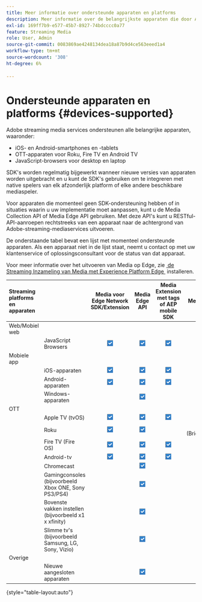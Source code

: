 ```yaml
---
title: Meer informatie over ondersteunde apparaten en platforms
description: Meer informatie over de belangrijkste apparaten die door Adobe streaming media services worden ondersteund, zoals iOS, Android, OTT-apparaten en JavaScript.
exl-id: 169ff7b9-e577-45b7-8927-74bdcccc0a77
feature: Streaming Media
role: User, Admin
source-git-commit: 0083869ae4248134dea18a87b9d4ce563eeed1a4
workflow-type: tm+mt
source-wordcount: '308'
ht-degree: 6%

---
```


# Ondersteunde apparaten en platforms {#devices-supported}

Adobe streaming media services ondersteunen alle belangrijke apparaten, waaronder:

* iOS- en Android-smartphones en -tablets
* OTT-apparaten voor Roku, Fire TV en Android TV
* JavaScript-browsers voor desktop en laptop

SDK&#39;s worden regelmatig bijgewerkt wanneer nieuwe versies van apparaten worden uitgebracht en u kunt de SDK&#39;s gebruiken om te integreren met native spelers van elk afzonderlijk platform of elke andere beschikbare mediaspeler.

Voor apparaten die momenteel geen SDK-ondersteuning hebben of in situaties waarin u uw implementatie moet aanpassen, kunt u de Media Collection API of Media Edge API gebruiken. Met deze API&#39;s kunt u RESTful-API-aanroepen rechtstreeks van een apparaat naar de achtergrond van Adobe-streaming-mediaservices uitvoeren.

De onderstaande tabel bevat een lijst met momenteel ondersteunde apparaten. Als een apparaat niet in de lijst staat, neemt u contact op met uw klantenservice of oplossingsconsultant voor de status van dat apparaat.

Voor meer informatie over het uitvoeren van Media op Edge, zie [&#x200B; de Streaming Inzameling van Media met Experience Platform Edge &#x200B;](/help/implementation/edge/implementation-edge.md) installeren.

| Streaming platforms en apparaten | | Media voor Edge Network SDK/Extension | Media Edge API | Media Extension met tags of AEP mobile SDK | Media-SDK | Media Collection-API |
|:---|:---|:---:|:---:|:---:|:---:|:---:|
| Web/Mobiel web | | | | | |
| | JavaScript Browsers | ![&#x200B; Gesteund &#x200B;](/help/assets/icon-blue-check.png) | ![&#x200B; Gesteund &#x200B;](/help/assets/icon-blue-check.png) | ![&#x200B; Gesteund &#x200B;](/help/assets/icon-blue-check.png) | ![&#x200B; Gesteund &#x200B;](/help/assets/icon-blue-check.png) | ![&#x200B; Gesteund &#x200B;](/help/assets/icon-blue-check.png) |
| Mobiele app | | | | | |
| | iOS-apparaten | ![&#x200B; Gesteund &#x200B;](/help/assets/icon-blue-check.png) | ![&#x200B; Gesteund &#x200B;](/help/assets/icon-blue-check.png) | ![&#x200B; Gesteund &#x200B;](/help/assets/icon-blue-check.png) | | ![&#x200B; Gesteund &#x200B;](/help/assets/icon-blue-check.png) | |
| | Android-apparaten | ![&#x200B; Gesteund &#x200B;](/help/assets/icon-blue-check.png) | ![&#x200B; Gesteund &#x200B;](/help/assets/icon-blue-check.png) | ![&#x200B; Gesteund &#x200B;](/help/assets/icon-blue-check.png) | | ![&#x200B; Gesteund &#x200B;](/help/assets/icon-blue-check.png) |
| | Windows-apparaten | | ![&#x200B; Gesteund &#x200B;](/help/assets/icon-blue-check.png) | | | ![&#x200B; Gesteund &#x200B;](/help/assets/icon-blue-check.png) |
| OTT | | | | | | |
| | Apple TV (tvOS) | ![&#x200B; Gesteund &#x200B;](/help/assets/icon-blue-check.png) | ![&#x200B; Gesteund &#x200B;](/help/assets/icon-blue-check.png) | ![&#x200B; Gesteund &#x200B;](/help/assets/icon-blue-check.png) | | ![&#x200B; Gesteund &#x200B;](/help/assets/icon-blue-check.png) |
| | Roku | ![&#x200B; Gesteund &#x200B;](/help/assets/icon-blue-check.png) | ![&#x200B; Gesteund &#x200B;](/help/assets/icon-blue-check.png) | | ![&#x200B; Gesteund &#x200B;](/help/assets/icon-blue-check.png)<br> (BrightScript) | ![&#x200B; Gesteund &#x200B;](/help/assets/icon-blue-check.png)<br> (inheems) |
| | Fire TV (Fire OS) | ![&#x200B; Gesteund &#x200B;](/help/assets/icon-blue-check.png) | ![&#x200B; Gesteund &#x200B;](/help/assets/icon-blue-check.png) | ![&#x200B; Gesteund &#x200B;](/help/assets/icon-blue-check.png) | | ![&#x200B; Gesteund &#x200B;](/help/assets/icon-blue-check.png) |
| | Android-tv | ![&#x200B; Gesteund &#x200B;](/help/assets/icon-blue-check.png) | ![&#x200B; Gesteund &#x200B;](/help/assets/icon-blue-check.png) | ![&#x200B; Gesteund &#x200B;](/help/assets/icon-blue-check.png) | | ![&#x200B; Gesteund &#x200B;](/help/assets/icon-blue-check.png) |
| | Chromecast | | ![&#x200B; Gesteund &#x200B;](/help/assets/icon-blue-check.png) | | ![&#x200B; Gesteund &#x200B;](/help/assets/icon-blue-check.png) | ![&#x200B; Gesteund &#x200B;](/help/assets/icon-blue-check.png) |
| | Gamingconsoles (bijvoorbeeld Xbox ONE, Sony PS3/PS4) | | ![&#x200B; Gesteund &#x200B;](/help/assets/icon-blue-check.png) | | | ![&#x200B; Gesteund &#x200B;](/help/assets/icon-blue-check.png) |
| | Bovenste vakken instellen (bijvoorbeeld x1 x xfinity) | | ![&#x200B; Gesteund &#x200B;](/help/assets/icon-blue-check.png) | | | ![&#x200B; Gesteund &#x200B;](/help/assets/icon-blue-check.png) |
| | Slimme tv&#39;s (bijvoorbeeld Samsung, LG, Sony, Vizio) | | ![&#x200B; Gesteund &#x200B;](/help/assets/icon-blue-check.png) | | | ![&#x200B; Gesteund &#x200B;](/help/assets/icon-blue-check.png) |
| Overige | | | | | | |
| | Nieuwe aangesloten apparaten | | ![&#x200B; Gesteund &#x200B;](/help/assets/icon-blue-check.png) | | | ![&#x200B; Gesteund &#x200B;](/help/assets/icon-blue-check.png) |

{style="table-layout:auto"}
